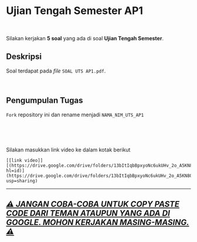 # Ujian Tengah Semester AP1

<br>

Silakan kerjakan **5 soal** yang ada di soal **Ujian Tengah Semester**.

## Deskripsi

Soal terdapat pada _file_ `SOAL UTS AP1.pdf`.

<br>

## Pengumpulan Tugas

`Fork` repository ini dan rename menjadi `NAMA_NIM_UTS_AP1`

<br>
<br>
<br>

Silakan masukkan link video ke dalam kotak berikut

```
[[link video]][(https://drive.google.com/drive/folders/13bItIqbBpxyoNc6ukUHv_2o_A5KN8QJb?hl=id)](https://drive.google.com/drive/folders/13bItIqbBpxyoNc6ukUHv_2o_A5KN8QJb?usp=sharing)
```

---

<h2><ins><b><i>⚠️ JANGAN COBA-COBA UNTUK COPY PASTE CODE DARI TEMAN ATAUPUN YANG ADA DI GOOGLE. MOHON KERJAKAN MASING-MASING. ⚠️</i></b></ins></h2>
